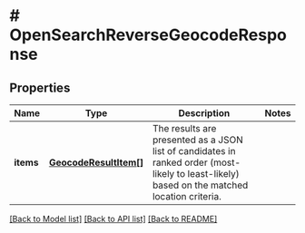 # # OpenSearchReverseGeocodeResponse

## Properties

Name | Type | Description | Notes
------------ | ------------- | ------------- | -------------
**items** | [**GeocodeResultItem[]**](GeocodeResultItem.md) | The results are presented as a JSON list of candidates in ranked order (most-likely to least-likely) based on the matched location criteria. |

[[Back to Model list]](../../README.md#models) [[Back to API list]](../../README.md#endpoints) [[Back to README]](../../README.md)
